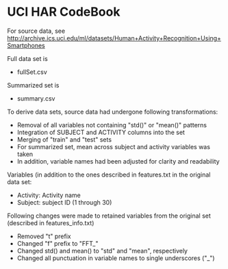 # UCI HAR CodeBook


For source data, see http://archive.ics.uci.edu/ml/datasets/Human+Activity+Recognition+Using+Smartphones

Full data set is  
 
 * fullSet.csv
 
Summarized set is 

 * summary.csv

To derive data sets, source data had undergone following transformations:

 * Removal of all variables not containing "std()" or "mean()" patterns
 * Integration of SUBJECT and ACTIVITY columns into the set
 * Merging of "train" and "test" sets
 * For summarized set, mean across subject and activity variables was taken
 * In addition, variable names had been adjusted for clarity and readability

Variables (in addition to the ones described in features.txt in the original data set:

 * Activity: Activity name
 * Subject: subject ID (1 through 30)

Following changes were made to retained variables from the original set (described in features_info.txt)

* Removed "t" prefix
* Changed "f" prefix to "FFT_"
* Changed std() and mean() to "std" and "mean", respectively
* Changed all punctuation in variable names to single underscores ("_")
